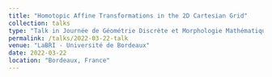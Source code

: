 ```yaml
---
title: "Homotopic Affine Transformations in the 2D Cartesian Grid"
collection: talks
type: "Talk in Journée de Géométrie Discrète et Morphologie Mathématique (GDMM)"
permalink: /talks/2022-03-22-talk
venue: "LaBRI - Université de Bordeaux"
date: 2022-03-22
location: "Bordeaux, France"
---
```

